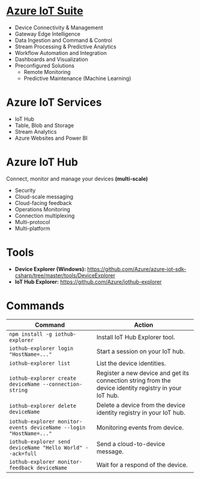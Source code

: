 # [Azure IoT Suite](https://www.azureiotsuite.com/)
* Device Connectivity & Management
* Gateway Edge Intelligence
* Data Ingestion and Command & Control
* Stream Processing & Predictive Analytics
* Workflow Automation and Integration
* Dashboards and Visualization
* Preconfigured Solutions
  - Remote Monitoring
  - Predictive Maintenance (Machine Learning)

# Azure IoT Services
* IoT Hub
* Table, Blob and Storage
* Stream Analytics
* Azure Websites and Power BI

# Azure IoT Hub
Connect, monitor and manage your devices **(multi-scale)**
* Security
* Cloud-scale messaging
* Cloud-facing feedback
* Operations Monitoring
* Connection multiplexing
* Multi-protocol
* Multi-platform

# Tools
* **Device Explorer (Windows):** https://github.com/Azure/azure-iot-sdk-csharp/tree/master/tools/DeviceExplorer
* **IoT Hub Explorer:** https://github.com/Azure/iothub-explorer

# Commands

Command                                  | Action
-------------------------------------    | -----------
`npm install -g iothub-explorer`         | Install IoT Hub Explorer tool.
`iothub-explorer login "HostName=..."`   | Start a session on your IoT hub.
`iothub-explorer list`                   | List the device identities.
`iothub-explorer create deviceName --connection-string` | Register a new device and get its connection string from the device identity registry in your IoT hub.
`iothub-explorer delete deviceName`          | Delete a device from the device identity registry in your IoT hub.
`iothub-explorer monitor-events deviceName --login "HostName=..."` | Monitoring events from device.
`iothub-explorer send deviceName "Hello World" --ack=full` | Send a cloud-to-device message.
`iothub-explorer monitor-feedback deviceName` | Wait for a respond of the device.